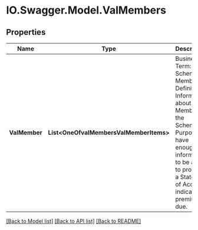 # IO.Swagger.Model.ValMembers
## Properties

Name | Type | Description | Notes
------------ | ------------- | ------------- | -------------
**ValMember** | **List&lt;OneOfvalMembersValMemberItems&gt;** | Business Term: Scheme Member Definition: Information about a Member of the Scheme. Purpose: To have enough information to be able to produce a Statement of Account indicating premium due. | 

[[Back to Model list]](../README.md#documentation-for-models) [[Back to API list]](../README.md#documentation-for-api-endpoints) [[Back to README]](../README.md)

